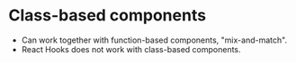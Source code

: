 # Class-based components
* Can work together with function-based components, "mix-and-match".
* React Hooks does not work with class-based components.
